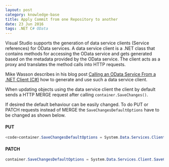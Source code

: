 ```yaml
---
layout: post
category: knowledge-base
title: Apply Commit from one Repository to another
date: 23 Jun 2016
tags: .NET C# OData
---
```


Visual Studio supports the generation of data service clients (Service references) for OData services. A data service client is a .NET class that contains methods for accessing the OData service and gets generated based on the metadata provided by the OData service. The client acts as a proxy and translates the method calls into HTTP requests.

Mike Wasson describes in his blog post [Calling an OData Service From a .NET Client (C#)](http://www.asp.net/web-api/overview/odata-support-in-aspnet-web-api/odata-v3/calling-an-odata-service-from-a-net-client) how to generate and use such a data service client.

When updating objects using the data service client the client by default sends a HTTP MERGE request after calling `container.SaveChanges()`.

If desired the default behaviour can be easily changed. To do PUT or PATCH requests instead of MERGE the `SaveChangesDefaultOptions` have to be changed as shown below.

#### PUT
```C#
<code>container.SaveChangesDefaultOptions = System.Data.Services.Client.SaveChangesOptions.ReplaceOnUpdate;
```

#### PATCH
```C#
container.SaveChangesDefaultOptions = System.Data.Services.Client.SaveChangesOptions.PatchOnUpdate;
```
